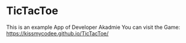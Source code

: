 # TicTacToe
This is an example App of Developer Akadmie
You can visit the Game: https://kissmycodee.github.io/TicTacToe/
